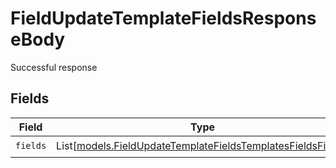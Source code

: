 # FieldUpdateTemplateFieldsResponseBody

Successful response


## Fields

| Field                                                                                                                      | Type                                                                                                                       | Required                                                                                                                   | Description                                                                                                                |
| -------------------------------------------------------------------------------------------------------------------------- | -------------------------------------------------------------------------------------------------------------------------- | -------------------------------------------------------------------------------------------------------------------------- | -------------------------------------------------------------------------------------------------------------------------- |
| `fields`                                                                                                                   | List[[models.FieldUpdateTemplateFieldsTemplatesFieldsFields](../models/fieldupdatetemplatefieldstemplatesfieldsfields.md)] | :heavy_check_mark:                                                                                                         | N/A                                                                                                                        |